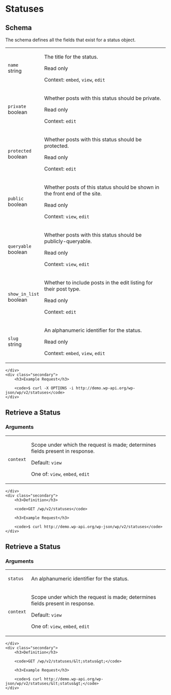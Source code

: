 ---
---

# Statuses

<section class="route">
	<div class="primary">
		<h2>Schema</h2>
<p>The schema defines all the fields that exist for a status object.</p>
<table class="attributes">
			<tr id="schema-name">
			<td>
				<code>name</code><br />
				<span class="type">
					string				</span>
			</td>
			<td>
				<p>The title for the status.</p>
									<p class="read-only">Read only</p>
								<p class="context">Context: <code>embed</code>, <code>view</code>, <code>edit</code></p>
							</td>
		</tr>
			<tr id="schema-private">
			<td>
				<code>private</code><br />
				<span class="type">
					boolean				</span>
			</td>
			<td>
				<p>Whether posts with this status should be private.</p>
									<p class="read-only">Read only</p>
								<p class="context">Context: <code>edit</code></p>
							</td>
		</tr>
			<tr id="schema-protected">
			<td>
				<code>protected</code><br />
				<span class="type">
					boolean				</span>
			</td>
			<td>
				<p>Whether posts with this status should be protected.</p>
									<p class="read-only">Read only</p>
								<p class="context">Context: <code>edit</code></p>
							</td>
		</tr>
			<tr id="schema-public">
			<td>
				<code>public</code><br />
				<span class="type">
					boolean				</span>
			</td>
			<td>
				<p>Whether posts of this status should be shown in the front end of the site.</p>
									<p class="read-only">Read only</p>
								<p class="context">Context: <code>view</code>, <code>edit</code></p>
							</td>
		</tr>
			<tr id="schema-queryable">
			<td>
				<code>queryable</code><br />
				<span class="type">
					boolean				</span>
			</td>
			<td>
				<p>Whether posts with this status should be publicly-queryable.</p>
									<p class="read-only">Read only</p>
								<p class="context">Context: <code>view</code>, <code>edit</code></p>
							</td>
		</tr>
			<tr id="schema-show_in_list">
			<td>
				<code>show_in_list</code><br />
				<span class="type">
					boolean				</span>
			</td>
			<td>
				<p>Whether to include posts in the edit listing for their post type.</p>
									<p class="read-only">Read only</p>
								<p class="context">Context: <code>edit</code></p>
							</td>
		</tr>
			<tr id="schema-slug">
			<td>
				<code>slug</code><br />
				<span class="type">
					string				</span>
			</td>
			<td>
				<p>An alphanumeric identifier for the status.</p>
									<p class="read-only">Read only</p>
								<p class="context">Context: <code>embed</code>, <code>view</code>, <code>edit</code></p>
							</td>
		</tr>
	</table>

	</div>
	<div class="secondary">
		<h3>Example Request</h3>

		<code>$ curl -X OPTIONS -i http://demo.wp-api.org/wp-json/wp/v2/statuses</code>
	</div>
</section>

<div><section class="route">
	<div class="primary">
		<h2>Retrieve a Status</h2>
			<h3>Arguments</h3>
	<table class="arguments">
					<tr>
				<td>
											<code>context</code><br />
									</td>
				<td>
											<p>Scope under which the request is made; determines fields present in response.</p>
																					<p class="default">
							Default: <code>view</code>
						</p>
																<p>One of: <code>view</code>, <code>embed</code>, <code>edit</code></p>
									</td>
			</tr>
			</table>

	</div>
	<div class="secondary">
		<h3>Definition</h3>

		<code>GET /wp/v2/statuses</code>

		<h3>Example Request</h3>

		<code>$ curl http://demo.wp-api.org/wp-json/wp/v2/statuses</code>
	</div>
</section>
<section class="route">
	<div class="primary">
		<h2>Retrieve a Status</h2>
			<h3>Arguments</h3>
	<table class="arguments">
					<tr>
				<td>
											<code>status</code><br />
									</td>
				<td>
											<p>An alphanumeric identifier for the status.</p>
																								</td>
			</tr>
					<tr>
				<td>
											<code>context</code><br />
									</td>
				<td>
											<p>Scope under which the request is made; determines fields present in response.</p>
																					<p class="default">
							Default: <code>view</code>
						</p>
																<p>One of: <code>view</code>, <code>embed</code>, <code>edit</code></p>
									</td>
			</tr>
			</table>

	</div>
	<div class="secondary">
		<h3>Definition</h3>

		<code>GET /wp/v2/statuses/&lt;status&gt;</code>

		<h3>Example Request</h3>

		<code>$ curl http://demo.wp-api.org/wp-json/wp/v2/statuses/&lt;status&gt;</code>
	</div>
</section>
</div>
